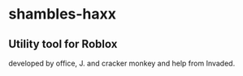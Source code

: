 # shambles-haxx

Utility tool for Roblox
---
developed by office, J. and cracker monkey and help from Invaded.

